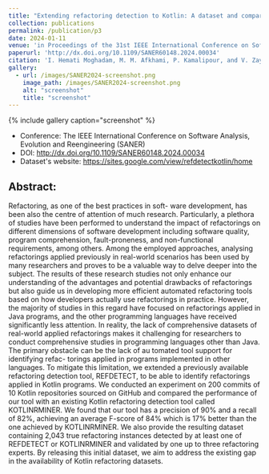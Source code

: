 ```yaml
---
title: "Extending refactoring detection to Kotlin: A dataset and comparative study."
collection: publications
permalink: /publication/p3
date: 2024-01-11
venue: 'in Proceedings of the 31st IEEE International Conference on Software Analysis, Evolution and Reengineering'
paperurl: 'http://dx.doi.org/10.1109/SANER60148.2024.00034'
citation: 'I. Hemati Moghadam, M. M. Afkhami, P. Kamalipour, and V. Zaytsev, ”Extending refactoring detection to Kotlin: A dataset and comparative study,” in Proceedings of the 31st IEEE International Conference on Software Analysis, Evolution and Reengineering., IEEE, 2024.'
gallery:
  - url: /images/SANER2024-screenshot.png
    image_path: /images/SANER2024-screenshot.png
    alt: "screenshot"
    title: "screenshot"
---
```

{% include gallery caption="screenshot" %}
- Conference: The IEEE International Conference on Software Analysis, Evolution and Reengineering (SANER) 
- DOI: http://dx.doi.org/10.1109/SANER60148.2024.00034
- Dataset's website: https://sites.google.com/view/refdetectkotlin/home

## Abstract: 

Refactoring, as one of the best practices in soft- ware development, has been also the centre of attention of much research. Particularly, a plethora of studies have been performed to understand the impact of refactorings on different dimensions of software development including software quality, program comprehension, fault-proneness, and non-functional requirements, among others. Among the employed approaches, analysing refactorings applied previously in real-world scenarios has been used by many researchers and proves to be a valuable way to delve deeper into the subject. The results of these research studies not only enhance our understanding of the advantages and potential drawbacks of refactorings but also guide us in developing more efficient automated refactoring tools based on how developers actually use refactorings in practice. However, the majority of studies in this regard have focused on refactorings applied in Java programs, and the other programming languages have received significantly less attention. In reality, the lack of comprehensive datasets of real-world applied refactorings makes it challenging for researchers to conduct comprehensive studies in programming languages other than Java. The primary obstacle can be the lack of au tomated tool support for identifying refac- torings applied in programs implemented in other languages.
To mitigate this limitation, we extended a previously available refactoring detection tool, REFDETECT, to be able to identify refactorings applied in Kotlin programs. We conducted an experiment on 200 commits of 10 Kotlin repositories sourced on GitHub and compared the performance of our tool with an existing Kotlin refactoring detection tool called KOTLINRMINER. We found that our tool has a precision of 90% and a recall of 82%, achieving an average F-score of 84% which is 17% better than the one achieved by KOTLINRMINER. We also provide the resulting dataset containing 2,043 true refactoring instances detected by at least one of REFDETECT or KOTLINRMINER and validated by one up to three refactoring experts. By releasing this initial dataset, we aim to address the existing gap in the availability of Kotlin refactoring datasets.


